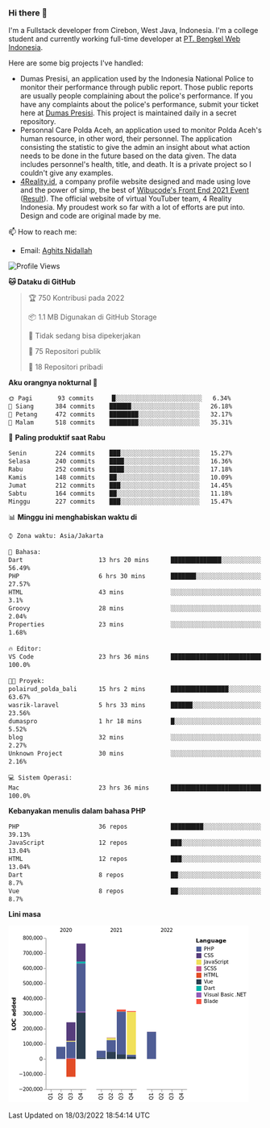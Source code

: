 ### Hi there 👋
I'm a Fullstack developer from Cirebon, West Java, Indonesia. I'm a college student and currently working full-time developer at [PT. Bengkel Web Indonesia](https://github.com/PT-Bengkel-Web-Indonesia).

Here are some big projects I've handled:
- Dumas Presisi, an application used by the Indonesia National Police to monitor their performance through public report. Those public reports are usually people complaining about the police's performance. If you have any complaints about the police's performance, submit your ticket here at [Dumas Presisi](https://dumaspresisi.polri.go.id/dumaspro). This project is maintained daily in a secret repository.
- Personnal Care Polda Aceh, an application used to monitor Polda Aceh's human resource, in other word, their personnel. The application consisting the statistic to give the admin an insight about what action needs to be done in the future based on the data given. The data includes personnel's health, title, and death. It is a private project so I couldn't give any examples.
- [4Reality.id](https://4reality.id), a company profile website designed and made using love and the power of simp, the best of [Wibucode's Front End 2021 Event](https://github.com/wibucode02/submision-event-frontend-2021) ([Result](https://github.com/wibucode02/top-5-pemenang-event-front-end-wibucode-2021)). The official website of virtual YouTuber team, 4 Reality Indonesia. My proudest work so far with a lot of efforts are put into. Design and code are original made by me.

📫 How to reach me:
- Email: [Aghits Nidallah](mailto:yourlovelydev@gmail.com)

<!--START_SECTION:waka-->
![Profile Views](http://img.shields.io/badge/Profil%20dilihat-0-blue)

**🐱 Dataku di GitHub** 

> 🏆 750 Kontribusi pada 2022
 > 
> 📦 1.1 MB Digunakan di GitHub Storage 
 > 
> 🚫 Tidak sedang bisa dipekerjakan
 > 
> 📜 75 Repositori publik 
 > 
> 🔑 18 Repositori pribadi  
 > 
**Aku orangnya nokturnal 🦉** 

```text
🌞 Pagi       93 commits     █░░░░░░░░░░░░░░░░░░░░░░░░   6.34% 
🌆 Siang      384 commits    ██████░░░░░░░░░░░░░░░░░░░   26.18% 
🌃 Petang     472 commits    ████████░░░░░░░░░░░░░░░░░   32.17% 
🌙 Malam      518 commits    ████████░░░░░░░░░░░░░░░░░   35.31%

```
📅 **Paling produktif saat Rabu** 

```text
Senin        224 commits    ███░░░░░░░░░░░░░░░░░░░░░░   15.27% 
Selasa       240 commits    ████░░░░░░░░░░░░░░░░░░░░░   16.36% 
Rabu         252 commits    ████░░░░░░░░░░░░░░░░░░░░░   17.18% 
Kamis        148 commits    ██░░░░░░░░░░░░░░░░░░░░░░░   10.09% 
Jumat        212 commits    ███░░░░░░░░░░░░░░░░░░░░░░   14.45% 
Sabtu        164 commits    ██░░░░░░░░░░░░░░░░░░░░░░░   11.18% 
Minggu       227 commits    ███░░░░░░░░░░░░░░░░░░░░░░   15.47%

```


📊 **Minggu ini menghabiskan waktu di** 

```text
⌚︎ Zona waktu: Asia/Jakarta

💬 Bahasa: 
Dart                     13 hrs 20 mins      ██████████████░░░░░░░░░░░   56.49% 
PHP                      6 hrs 30 mins       ███████░░░░░░░░░░░░░░░░░░   27.57% 
HTML                     43 mins             ░░░░░░░░░░░░░░░░░░░░░░░░░   3.1% 
Groovy                   28 mins             ░░░░░░░░░░░░░░░░░░░░░░░░░   2.04% 
Properties               23 mins             ░░░░░░░░░░░░░░░░░░░░░░░░░   1.68%

🔥 Editor: 
VS Code                  23 hrs 36 mins      █████████████████████████   100.0%

🐱‍💻 Proyek: 
polairud_polda_bali      15 hrs 2 mins       ████████████████░░░░░░░░░   63.67% 
wasrik-laravel           5 hrs 33 mins       ██████░░░░░░░░░░░░░░░░░░░   23.56% 
dumaspro                 1 hr 18 mins        █░░░░░░░░░░░░░░░░░░░░░░░░   5.52% 
blog                     32 mins             ░░░░░░░░░░░░░░░░░░░░░░░░░   2.27% 
Unknown Project          30 mins             ░░░░░░░░░░░░░░░░░░░░░░░░░   2.16%

💻 Sistem Operasi: 
Mac                      23 hrs 36 mins      █████████████████████████   100.0%

```

**Kebanyakan menulis dalam bahasa PHP** 

```text
PHP                      36 repos            █████████░░░░░░░░░░░░░░░░   39.13% 
JavaScript               12 repos            ███░░░░░░░░░░░░░░░░░░░░░░   13.04% 
HTML                     12 repos            ███░░░░░░░░░░░░░░░░░░░░░░   13.04% 
Dart                     8 repos             ██░░░░░░░░░░░░░░░░░░░░░░░   8.7% 
Vue                      8 repos             ██░░░░░░░░░░░░░░░░░░░░░░░   8.7%

```


**Lini masa**

![Chart not found](https://raw.githubusercontent.com/NikarashiHatsu/NikarashiHatsu/master/charts/bar_graph.png) 


 Last Updated on 18/03/2022 18:54:14 UTC
<!--END_SECTION:waka-->
